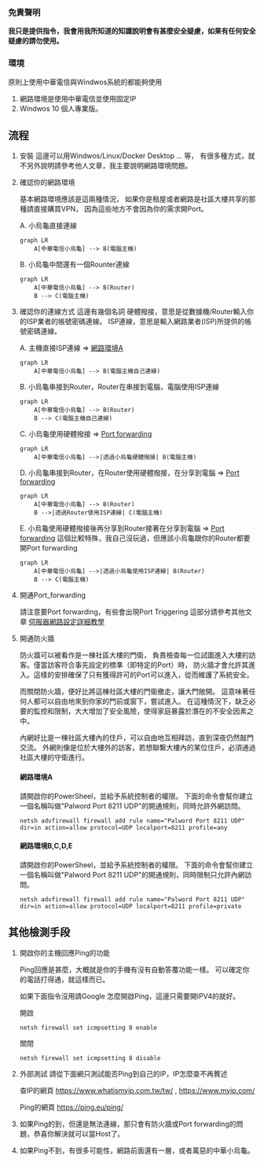 
### 免責聲明

**我只是提供指令，我會用我所知道的知識說明會有甚麼安全疑慮，如果有任何安全疑慮的請勿使用。**


### 環境

原則上使用中華電信與Windwos系統的都能夠使用
1. 網路環境是使用中華電信並使用固定IP
2. Windwos 10 個人專業版。

## 流程

1. 安裝
這邊可以用Windwos/Linux/Docker Desktop ... 等，
有很多種方式，就不另外說明請參考他人文章，我主要說明網路環境問題。


2. 確認你的網路環境

    基本網路環境應該是這兩種情況，
    如果你是租屋或者網路是社區大樓共享的那種請直接購買VPN，
    因為這些地方不會因為你的需求開Port。

    A.  小烏龜直接連線
    ```mermaid
    graph LR
        A[中華電信小烏龜] --> B(電腦主機)
    ```

    B.  小烏龜中間還有一個Rounter連線
    ```mermaid
    graph LR
        A[中華電信小烏龜] --> B(Router)
        B --> C(電腦主機)

    ```

3. 確認你的連線方式
    這邊有幾個名詞
    硬體撥接，意思是從數據機/Router輸入你的ISP業者的帳號密碼連線。
    ISP連線，意思是輸入網路業者(ISP)所提供的帳號密碼連線。


    A. 主機直接ISP連線 => [網路環境A](####網路環境A)
    ```mermaid
    graph LR
        A[中華電信小烏龜] --> B(電腦主機自己連線)
    ```
    B. 小烏龜串接到Router，Router在串接到電腦，電腦使用ISP連線
    ```mermaid
    graph LR
        A[中華電信小烏龜] --> B(Router)
        B --> C(電腦主機自己連線)
    ```

    C. 小烏龜使用硬體撥接 => [Port forwarding](###4.開通Port_forwarding)
    ```mermaid
    graph LR
        A[中華電信小烏龜] -->|透過小烏龜硬體撥接| B(電腦主機)
    ```


    D. 小烏龜串接到Router，在Router使用硬體撥接，在分享到電腦 => [Port forwarding](###4.開通Port_forwarding)
    ```mermaid
    graph LR
        A[中華電信小烏龜] --> B(Router)
        B -->|透過Router使用ISP連線| C(電腦主機)
    ```     


    E. 小烏龜使用硬體撥接後再分享到Router接著在分享到電腦 => [Port forwarding](###4.開通Port_forwarding)
    這個比較特殊，我自己沒玩過，但應該小烏龜跟你的Router都要開Port forwarding
    ```mermaid
    graph LR
        A[中華電信小烏龜] -->|透過小烏龜使用ISP連線| B(Router)
        B --> C(電腦主機)
    ```

4. 開通Port_forwarding

    請注意要Port forwarding，有些會出現Port Triggering
    這部分請參考其他文章 [伺服器網路設定詳細教學](https://forum.gamer.com.tw/C.php?bsn=71458&snA=68&tnum=9&bPage=5)


5. 開通防火牆

    防火牆可以被看作是一棟社區大樓的門衛，
    負責檢查每一位試圖進入大樓的訪客。僅當訪客符合事先設定的標準（即特定的Port）時，
    防火牆才會允許其進入。這樣的安排確保了只有獲得許可的Port可以進入，從而維護了系統安全。

    而關閉防火牆，便好比將這棟社區大樓的門衛撤走，讓大門敞開。
    這意味著任何人都可以自由地來到你家的門前或窗下，嘗試進入。
    在這種情況下，缺乏必要的監控和限制，大大增加了安全風險，使得家庭暴露於潛在的不安全因素之中。

    內網好比是一棟社區大樓內的住戶，可以自由地互相拜訪，直到深夜仍然敲門交流。
    外網則像是位於大樓外的訪客，若想聯繫大樓內的某位住戶，必須通過社區大樓的守衛進行。

    #### 網路環境A
    請開啟你的PowerSheel，並給予系統控制者的權限。
    下面的命令會幫你建立一個名稱叫做"Palword Port 8211 UDP"的開通規則，同時允許外網訪問。
    ```shell
    netsh advfirewall firewall add rule name="Palword Port 8211 UDP" dir=in action=allow protocol=UDP localport=8211 profile=any
    ```


    #### 網路環境B,C,D,E

    請開啟你的PowerSheel，並給予系統控制者的權限。
    下面的命令會幫你建立一個名稱叫做"Palword Port 8211 UDP"的開通規則，同時限制只允許內網訪問。
    ```shell
    netsh advfirewall firewall add rule name="Palword Port 8211 UDP" dir=in action=allow protocol=UDP localport=8211 profile=private
    ```




## 其他檢測手段

1. 開啟你的主機回應Ping的功能

    Ping回應是甚麼，大概就是你的手機有沒有自動答覆功能一樣。
    可以確定你的電話打得通，就這樣而已。


    如果下面指令沒用請Google 怎麼開啟Ping，這邊只需要開IPV4的就好。

    開啟
    ```shell
    netsh firewall set icmpsetting 8 enable
    ```

    關閉
    ```shell
    netsh firewall set icmpsetting 8 disable
    ```

2. 外部測試
    請從下面網只測試能否Ping到自己的IP，IP怎麼查不再贅述

    查IP的網頁
    https://www.whatismyip.com.tw/tw/
    ,
    https://www.myip.com/

    Ping的網頁
    https://ping.eu/ping/
3. 如果Ping的到，但還是無法連線，那只會有防火牆或Port forwarding的問題，恭喜你解決就可以當Host了。
4. 如果Ping不到，有很多可能性，網路前面還有一層，或者萬惡的中華小烏龜。


###

